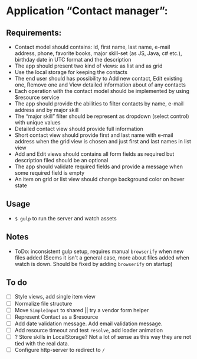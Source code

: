 # Application “Contact manager”:

## Requirements:

- Contact model should contains: id, first name, last name, e-mail address, phone, favorite books, major skill-set (as JS, Java, c# etc.), birthday date in UTC format and the description
- The app should present two kind of views: as list and as grid
- Use the local storage for keeping the contacts
- The end user should has possibility to Add new contact, Edit existing one, Remove one and View detailed information about of any contacts
- Each operation with the contact model should be implemented by using  $resource service
- The app should provide the abilities to filter contacts by name, e-mail address and by major skill
- The “major skill” filter should be represent as dropdown (select control) with unique values
- Detailed contact view should provide full information
- Short contact view should provide first and last name with e-mail address when the grid view is chosen and just first and last names in list view
- Add and Edit views should contains all form fields as required but description filed should be an optional
- The app should validate required fields and provide a message when some required field is empty
- An item on grid or list view should change background color on hover state


## Usage

- `$ gulp` to run the server and watch assets

## Notes

- ToDo: inconsistent gulp setup, requires manual `browserify` when new files added 
(Seems it isn't a general case, more about files added when watch is down. Should be fixed by adding `browserify` on startup)
  
## To do

- [ ] Style views, add single item view
- [ ] Normalize file structure
- [ ] Move `SimpleInput` to shared || try a vendor form helper
- [ ] Represent Contact as a $resource
- [ ] Add date validation message. Add email validation message.
- [ ] Add resource timeout and test `resolve`, add loader animation
- [ ] ? Store skills in LocalStorage? Not a lot of sense as this way they are not tied with the real data.
- [ ] Configure http-server to redirect to `/`